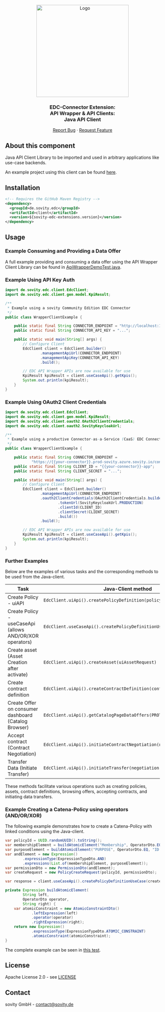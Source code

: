 <!-- PROJECT LOGO -->
<br />
<div align="center">
  <a href="https://github.com/sovity/edc-extensions">
    <img src="https://raw.githubusercontent.com/sovity/edc-ui/main/src/assets/images/sovity_logo.svg" alt="Logo" width="300">
  </a>

<h3 align="center">EDC-Connector Extension:<br />API Wrapper &amp; API Clients:<br />Java API Client</h3>

  <p align="center">
    <a href="https://github.com/sovity/edc-extensions/issues/new?template=bug_report.md">Report Bug</a>
    ·
    <a href="https://github.com/sovity/edc-extensions/issues/new?template=feature_request.md">Request Feature</a>
  </p>
</div>

## About this component

Java API Client Library to be imported and used in arbitrary applications like use-case backends.

An example project using this client can be found [here](../java-client-example).

## Installation

```xml
<!-- Requires the GitHub Maven Registry -->
<dependency>
  <groupId>de.sovity.edc</groupId>
  <artifactId>client</artifactId>
  <version>${sovity-edc-extensions.version}</version>
</dependency>
```

## Usage

### Example Consuming and Providing a Data Offer

A full example providing and consuming a data offer using the API Wrapper Client Library can be found
in [ApiWrapperDemoTest.java](../../../../tests/src/test/java/de/sovity/edc/e2e/ApiWrapperDemoTest.java).

### Example Using API Key Auth

```java
import de.sovity.edc.client.EdcClient;
import de.sovity.edc.client.gen.model.KpiResult;

/**
 * Example using a sovity Community Edition EDC Connector
 */
public class WrapperClientExample {

    public static final String CONNECTOR_ENDPOINT = "http://localhost:11002/api/management/v2";
    public static final String CONNECTOR_API_KEY = "...";

    public static void main(String[] args) {
        // Configure Client
        EdcClient client = EdcClient.builder()
                .managementApiUrl(CONNECTOR_ENDPOINT)
                .managementApiKey(CONNECTOR_API_KEY)
                .build();

        // EDC API Wrapper APIs are now available for use
        KpiResult kpiResult = client.useCaseApi().getKpis();
        System.out.println(kpiResult);
    }
}

```

### Example Using OAuth2 Client Credentials

```java
import de.sovity.edc.client.EdcClient;
import de.sovity.edc.client.gen.model.KpiResult;
import de.sovity.edc.client.oauth2.OAuth2ClientCredentials;
import de.sovity.edc.client.oauth2.SovityKeycloakUrl;

/**
 * Example using a productive Connector-as-a-Service (CaaS) EDC Connector
 */
public class WrapperClientExample {

    public static final String CONNECTOR_ENDPOINT =
            "https://{{your-connector}}.prod-sovity.azure.sovity.io/control/data";
    public static final String CLIENT_ID = "{{your-connector}}-app";
    public static final String CLIENT_SECRET = "...";

    public static void main(String[] args) {
        // Configure Client
        EdcClient client = EdcClient.builder()
                .managementApiUrl(CONNECTOR_ENDPOINT)
                .oauth2ClientCredentials(OAuth2ClientCredentials.builder()
                        .tokenUrl(SovityKeycloakUrl.PRODUCTION)
                        .clientId(CLIENT_ID)
                        .clientSecret(CLIENT_SECRET)
                        .build())
                .build();

        // EDC API Wrapper APIs are now available for use
        KpiResult kpiResult = client.useCaseApi().getKpis();
        System.out.println(kpiResult);
    }
}
```

### Further Examples

Below are the examples of various tasks and the corresponding methods to be used from the Java-client.

| Task                                                 | Java-Client method                                                      |
|------------------------------------------------------|-------------------------------------------------------------------------|
| Create Policy - uiAPI                   | `EdcClient.uiApi().createPolicyDefinition(policyDefinition)`            |
| Create Policy - useCaseApi (allows AND/OR/XOR operators) | `EdcClient.useCaseApi().createPolicyDefinitionUseCase(createRequest)`            |
| Create asset (Asset Creation after activate)         | `EdcClient.uiApi().createAsset(uiAssetRequest)`                         |
| Create contract definition                           | `EdcClient.uiApi().createContractDefinition(contractDefinition)`        |
| Create Offer on consumer dashboard (Catalog Browser) | `EdcClient.uiApi().getCatalogPageDataOffers(PROTOCOL_ENDPOINT)`         |
| Accept contract (Contract Negotiation)               | `EdcClient.uiApi().initiateContractNegotiation(negotiationRequest)`     |
| Transfer Data (Initiate Transfer)                    | `EdcClient.uiApi().initiateTransfer(negotiation)`                       |

These methods facilitate various operations such as creating policies, assets, contract definitions, browsing offers, accepting contracts, and initiating data transfers.

### Example Creating a Catena-Policy using operators (AND/OR/XOR)

The following example demonstrates how to create a Catena-Policy with linked conditions using the Java-client.

```java
var policyId = UUID.randomUUID().toString();
var membershipElement = buildAtomicElement("Membership", OperatorDto.EQ, "active");
var purposeElement = buildAtomicElement("PURPOSE", OperatorDto.EQ, "ID 3.1 Trace");
var andElement = new Expression()
        .expressionType(ExpressionTypeDto.AND)
        .expressions(List.of(membershipElement, purposeElement));
var permissionDto = new PermissionDto(andElement);
var createRequest = new PolicyCreateRequest(policyId, permissionDto);

var response = client.useCaseApi().createPolicyDefinitionUseCase(createRequest);

private Expression buildAtomicElement(
        String left,
        OperatorDto operator,
        String right) {
    var atomicConstraint = new AtomicConstraintDto()
            .leftExpression(left)
            .operator(operator)
            .rightExpression(right);
    return new Expression()
            .expressionType(ExpressionTypeDto.ATOMIC_CONSTRAINT)
            .atomicConstraint(atomicConstraint);
}
```

The complete example can be seen in [this test](https://github.com/sovity/edc-extensions/blob/main/extensions/wrapper/wrapper/src/test/java/de/sovity/edc/ext/wrapper/api/usecase/PolicyDefinitionApiServiceTest.java).

## License

Apache License 2.0 - see [LICENSE](../../../../LICENSE)

## Contact

sovity GmbH - contact@sovity.de
